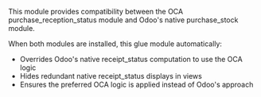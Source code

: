 This module provides compatibility between the OCA purchase_reception_status
module and Odoo's native purchase_stock module.

When both modules are installed, this glue module automatically:

* Overrides Odoo's native receipt_status computation to use the OCA logic
* Hides redundant native receipt_status displays in views
* Ensures the preferred OCA logic is applied instead of Odoo's approach


